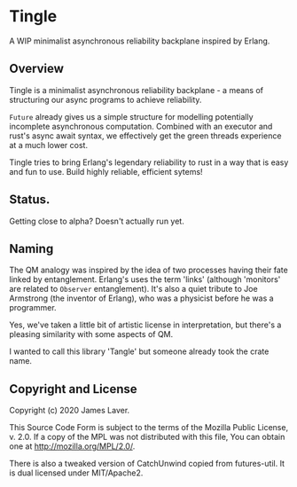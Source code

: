 # Tingle

A WIP minimalist asynchronous reliability backplane inspired by Erlang.

## Overview

Tingle is a minimalist asynchronous reliability backplane - a means of
structuring our async programs to achieve reliability. 

`Future` already gives us a simple structure for modelling potentially
incomplete asynchronous computation. Combined with an executor and
rust's async await syntax, we effectively get the green threads
experience at a much lower cost.

Tingle tries to bring Erlang's legendary reliability to rust in a way
that is easy and fun to use. Build highly reliable, efficient sytems!

## Status.

Getting close to alpha? Doesn't actually run yet.

<!-- ## Usage -->

<!-- Don't. But here's what it might look like when it works: -->

<!-- ```rust -->
<!-- use core::time::Duration; -->
<!-- use tingle::{Entanglement, Kind, Quantum}; -->
<!-- use piper::chan; -->

<!-- async fn root_supervisor(&mut q: Quantum) { -->
<!--   q.spawn(app_supervisor, Kind::Supervisor); -->
<!-- } -->

<!-- async fn app_supervisor(&mut q: Quantum) { -->
<!--   q.spawn_link(Kind::Supervisor); -->
<!-- } -->

<!-- fn main() { -->
<!--   tingle::run(root_supervisor) -->
<!-- } -->
<!-- ``` -->

<!-- ## Guide -->

<!-- Participating `Future`s ("quanta") are spawned onto an executor with a -->
<!-- `Quantum`, a handle into the backplane. Quanta may observe the -->
<!-- termination ("decoherence") of other quanta through a process known as -->
<!-- "entanglement". -->


<!-- It may observe the `Decoherence` of other Quanta when -->
<!-- they finish executing -->

<!-- A `Quantum` corresponds to an erlang process - a logical concurrent -->
<!-- thread of execution. It may `entangle` and `untangle` (undo -->
<!-- entanglement) with other quanta if it has their addresses to do -->
<!-- so. When the `Quantum` exits, it will notify all entangled quannta. -->

<!-- Under the hood, the set of interactions between two quanta are limited: -->

<!-- * request to entangle with the other -->
<!-- * request to untangle (undo entanglement) from the other -->
<!-- * request the other to exit -->
<!-- * notify the other of our exit -->

<!-- Processes may respond to exit notifications differently. The default -->
<!-- behaviour is to exit if the result is considered a failure (as -->
<!-- modelled by the simple `Superposition` trait, which is already -->
<!-- implemented for `Result`). -->

<!-- A `Supervisor` disables the default behaviour and applies a recovery -->
<!-- strategy, which may involve restarting other processes or in grave -->
<!-- circumstances, exiting itself (delegating to *its* supervisor the -->
<!-- responsibility for restarting it). -->

## Naming

The QM analogy was inspired by the idea of two processes having their
fate linked by entanglement. Erlang's uses the term 'links' (although
'monitors' are related to `Observer` entanglement). It's also a quiet
tribute to Joe Armstrong (the inventor of Erlang), who was a physicist
before he was a programmer.

Yes, we've taken a little bit of artistic license in interpretation,
but there's a pleasing similarity with some aspects of QM.

I wanted to call this library 'Tangle' but someone already took the
crate name.

## Copyright and License

Copyright (c) 2020 James Laver.

This Source Code Form is subject to the terms of the Mozilla Public
License, v. 2.0. If a copy of the MPL was not distributed with this
file, You can obtain one at http://mozilla.org/MPL/2.0/.

There is also a tweaked version of CatchUnwind copied from
futures-util. It is dual licensed under MIT/Apache2.
